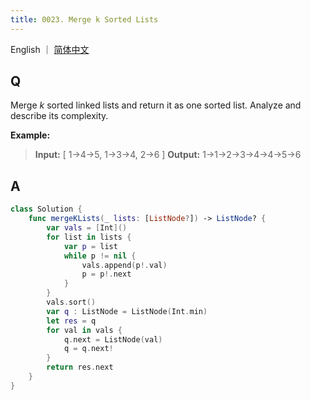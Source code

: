 ```yaml
---
title: 0023. Merge k Sorted Lists
---
```


English ｜ [简体中文](leetcode/0023)



## Q

Merge *k* sorted linked lists and return it as one sorted list. Analyze and describe its complexity.

**Example:**

>**Input:**
>[
>	1->4->5,
>	1->3->4,
>	2->6
>]
>**Output:** 1->1->2->3->4->4->5->6




## A

```swift
class Solution {
    func mergeKLists(_ lists: [ListNode?]) -> ListNode? {
        var vals = [Int]()
        for list in lists {
            var p = list
            while p != nil {
                vals.append(p!.val)
                p = p!.next
            }
        }
        vals.sort()
        var q : ListNode = ListNode(Int.min)
        let res = q
        for val in vals {
            q.next = ListNode(val)
            q = q.next!
        }
        return res.next
    }
}
```

